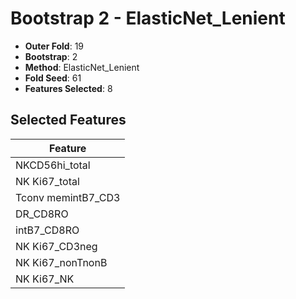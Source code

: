 # Bootstrap 2 - ElasticNet_Lenient

- **Outer Fold**: 19
- **Bootstrap**: 2
- **Method**: ElasticNet_Lenient
- **Fold Seed**: 61
- **Features Selected**: 8

## Selected Features

| Feature |
|---------|
| NKCD56hi_total |
| NK Ki67_total |
| Tconv memintB7_CD3 |
| DR_CD8RO |
| intB7_CD8RO |
| NK Ki67_CD3neg |
| NK Ki67_nonTnonB |
| NK Ki67_NK |
